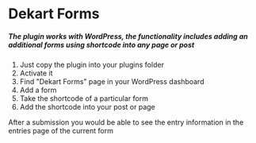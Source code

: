 # Dekart Forms

##### The plugin works with WordPress, the functionality includes adding an additional forms using shortcode into any page or post

1. Just copy the plugin into your plugins folder
2. Activate it 
3. Find "Dekart Forms" page in your WordPress dashboard
4. Add a form
5. Take the shortcode of a particular form 
6. Add the shortcode into your post or page

After a submission you would be able to see the entry information in the entries page of the current form